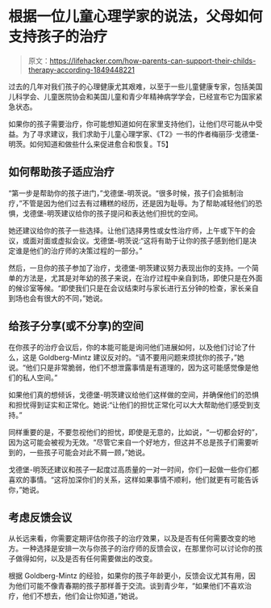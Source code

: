 # 根据一位儿童心理学家的说法，父母如何支持孩子的治疗

> 原文：<https://lifehacker.com/how-parents-can-support-their-childs-therapy-according-1849448221>

过去的几年对我们孩子的心理健康尤其艰难，以至于一些儿童健康专家，包括美国儿科学会、儿童医院协会和美国儿童和青少年精神病学学会，已经宣布它为国家紧急状态。



如果你的孩子需要治疗，你可能想知道如何在家里支持他们，让他们尽可能从中受益。为了寻求建议，我们求助于儿童心理学家、《T2》一书的作者梅丽莎·戈德堡-明茨。如何知道和做些什么来促进愈合和恢复。T5】

## **如何帮助孩子适应治疗**

“第一步是帮助你的孩子进门，”戈德堡-明茨说。“很多时候，孩子们会抵制治疗，”不管是因为他们过去有过糟糕的经历，还是因为耻辱。为了帮助减轻他们的恐惧，戈德堡-明茨建议给你的孩子提问和表达他们担忧的空间。

她还建议给你的孩子一些选择。让他们选择男性或女性治疗师，上午或下午的会议，或面对面或虚拟会议。戈德堡-明茨说:“这将有助于让你的孩子感到他们是决定谁是他们的治疗师的决策过程的一部分。”

然后，一旦你的孩子参加了治疗，戈德堡-明茨建议努力表现出你的支持。一个简单的方法是，尤其是对年幼的孩子来说，在治疗过程中亲自到场，即使只是在外面的候诊室等候。“即使我们只是在会议结束时与家长进行五分钟的检查，家长亲自到场也会有很大的不同，”她说。

## **给孩子分享(或不分享)的空间**

在你孩子的治疗会议后，你的本能可能是询问他们进展如何，以及他们讨论了什么，这是 Goldberg-Mintz 建议反对的。“请不要用问题来烦扰你的孩子，”她说。“他们只是非常脆弱，他们不想泄露事情是有道理的，因为这可能感觉像是他们的私人空间。”

如果他们真的想倾诉，戈德堡-明茨建议给他们这样做的空间，并确保他们的恐惧和担忧得到证实和正常化。她说:“让他们的担忧正常化可以大大帮助他们感受到支持。”

同样重要的是，不要忽视他们的担忧，即使是无意的，比如说，“一切都会好的”，因为这可能会被视为无效。“尽管它来自一个好地方，但这并不总是孩子们需要听到的，一些孩子可能会对此不屑一顾，”她说。

戈德堡-明茨还建议和孩子一起度过高质量的一对一时间，你们一起做一些你们都喜欢的事情。“这将加深你们的关系，这样如果事情不顺利，他们就更有可能告诉你，”她说。

## **考虑反馈会议**

从长远来看，你需要定期评估你孩子的治疗效果，以及是否有任何需要改变的地方。一种选择是安排一次与你孩子的治疗师的反馈会议，在那里你可以讨论你的孩子做得如何，以及是否有任何需要做出的改变。

根据 Goldberg-Mintz 的经验，如果你的孩子年龄更小，反馈会议尤其有用，因为他们可能不像青春期的孩子那样善于交流。谈到青少年，“如果他们不喜欢治疗，他们不想去，他们会让你知道，”她说。